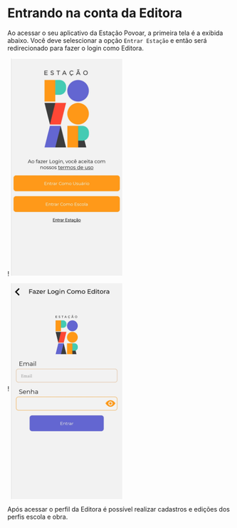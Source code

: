
# Entrando na conta da Editora

Ao acessar o seu aplicativo da Estação Povoar, a primeira tela é a exibida abaixo. Você deve selescionar a opção ``Entrar Estação`` e então será redirecionado para fazer o login como Editora.

! [<img src="./imagens/editora1.jpg" width="250"/>](./imagens/editora1.jpg "Tela Principal do aplicativo") 

! [<img src="./imagens/editora2.jpg" align="middle" width="250" />](./imagens/editora2.jpg "Acessar como Editora")




Após acessar o perfil da Editora é possível realizar cadastros e edições dos perfis escola e obra.


